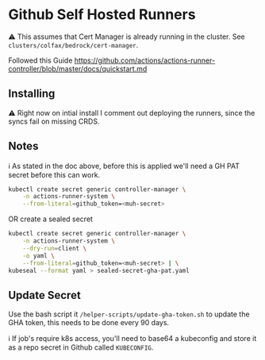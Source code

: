 # Github Self Hosted Runners
⚠️ This assumes that Cert Manager is already running in the cluster. See `clusters/colfax/bedrock/cert-manager`.

Followed this Guide
https://github.com/actions/actions-runner-controller/blob/master/docs/quickstart.md

## Installing
⚠️ Right now on intial install I comment out deploying the runners, since the syncs fail on missing CRDS.

## Notes
ℹ️ As stated in the doc above, before this is applied we'll need a GH PAT secret before this can work.
```bash
kubectl create secret generic controller-manager \
    -n actions-runner-system \
    --from-literal=github_token=<muh-secret>
```
OR create a sealed secret
```bash
kubectl create secret generic controller-manager \
    -n actions-runner-system \
    --dry-run=client \
    -o yaml \
    --from-literal=github_token=<muh-secret> | \
kubeseal --format yaml > sealed-secret-gha-pat.yaml
```

## Update Secret
Use the bash script it `/helper-scripts/update-gha-token.sh` to update the GHA token, this needs to be done every 90 days.

ℹ️ If job's require k8s access, you'll need to base64 a kubeconfig and store it as a repo secret in Github called `KUBECONFIG`.
